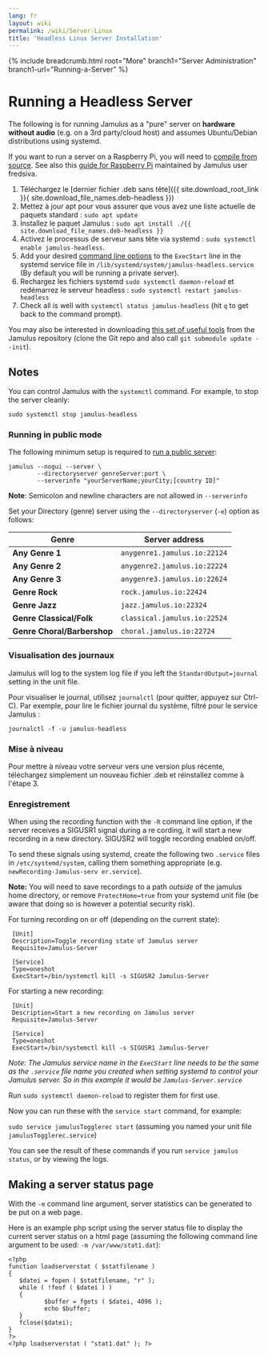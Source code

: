 ```yaml
---
lang: fr
layout: wiki
permalink: /wiki/Server-Linux
title: 'Headless Linux Server Installation'
---
```


{% include breadcrumb.html root="More" branch1="Server Administration" branch1-url="Running-a-Server" %}

# Running a Headless Server

The following is for running Jamulus as a "pure" server on **hardware without audio** (e.g. on a 3rd party/cloud host) and assumes Ubuntu/Debian distributions using systemd.

If you want to run a server on a Raspberry Pi, you will need to [compile from source](https://github.com/jamulussoftware/jamulus/blob/master/COMPILING.md). See also this [guide for Raspberry Pi](/kb/2020/03/28/Server-Rpi.html) maintained by Jamulus user fredsiva.

1. Téléchargez le [dernier fichier .deb sans tête]({{ site.download_root_link }}{ site.download_file_names.deb-headless }})
1. Mettez à jour apt pour vous assurer que vous avez une liste actuelle de paquets standard : `sudo apt update`
1. Installez le paquet Jamulus : `sudo apt install ./{{ site.download_file_names.deb-headless }}`
1. Activez le processus de serveur sans tête via systemd : `sudo systemctl enable jamulus-headless`.
1. Add your desired [command line options](Running-a-Server#command-line-options) to the `ExecStart` line in the systemd service file in `/lib/systemd/system/jamulus-headless.service` (By default you will be running a private server).
1. Rechargez les fichiers systemd `sudo systemctl daemon-reload` et redémarrez le serveur headless : `sudo systemctl restart jamulus-headless`
1. Check all is well with `systemctl status jamulus-headless` (hit `q` to get back to the command prompt).

You may also be interested in downloading [this set of useful tools](https://github.com/jamulussoftware/jamulus/tree/master/tools) from the Jamulus repository (clone the Git repo and also call `git submodule update --init`).

## Notes

You can control Jamulus with the `systemctl` command. For example, to stop the server cleanly:

`sudo systemctl stop jamulus-headless`

### Running in public mode

The following minimum setup is required to [run a public server](Running-a-Server#server-types):

~~~
jamulus --nogui --server \
        --directoryserver genreServer:port \
        --serverinfo "yourServerName;yourCity;[country ID]"
~~~

**Note**: Semicolon and newline characters are not allowed in `--serverinfo`

Set your Directory (genre) server using the `--directoryserver` (`-e`) option as follows:


| Genre |   Server address           |
|-----------|------------------|
|**Any Genre 1** |`anygenre1.jamulus.io:22124`|
|**Any Genre 2** |`anygenre2.jamulus.io:22224`|
|**Any Genre 3** |`anygenre3.jamulus.io:22624`|
|**Genre Rock** |`rock.jamulus.io:22424`|
|**Genre Jazz** |`jazz.jamulus.io:22324`|
|**Genre Classical/Folk** |`classical.jamulus.io:22524`|
|**Genre Choral/Barbershop** |`choral.jamulus.io:22724`|

### Visualisation des journaux

Jamulus will log to the system log file if you left the `StandardOutput=journal` setting in the unit file.

Pour visualiser le journal, utilisez `journalctl` (pour quitter, appuyez sur Ctrl-C). Par exemple, pour lire le fichier journal du système, filtré pour le service Jamulus :

`journalctl -f -u jamulus-headless`


### Mise à niveau

Pour mettre à niveau votre serveur vers une version plus récente, téléchargez simplement un nouveau fichier .deb et réinstallez comme à l'étape 3.

### Enregistrement

When using the recording function with the `-R` command line option, if the server receives a SIGUSR1 signal during a re cording, it will start a new recording in a new directory. SIGUSR2 will toggle recording enabled on/off.

To send these signals using systemd, create the following two `.service` files in `/etc/systemd/system`, calling them something appropriate (e.g. `newRecording-Jamulus-serv er.service`).

**Note:** You will need to save recordings to a path _outside_ of the jamulus home directory, or remove `ProtectHome=true` from your systemd unit file (be aware that doing so is however a potential security risk).

For turning recording on or off (depending on the current state):

~~~
 [Unit]
 Description=Toggle recording state of Jamulus server
 Requisite=Jamulus-Server

 [Service]
 Type=oneshot
 ExecStart=/bin/systemctl kill -s SIGUSR2 Jamulus-Server
~~~

For starting a new recording:

~~~
 [Unit]
 Description=Start a new recording on Jamulus server
 Requisite=Jamulus-Server

 [Service]
 Type=oneshot
 ExecStart=/bin/systemctl kill -s SIGUSR1 Jamulus-Server
~~~

_Note: The Jamulus service name in the `ExecStart` line needs to be the same as the `.service` file name you created when setting systemd to control your Jamulus server. So in this example it would be `Jamulus-Server.service`_

Run `sudo systemctl daemon-reload` to register them for first use.

Now you can run these with the `service start` command, for example:

`sudo service jamulusTogglerec start` (assuming you named your unit file `jamulusTogglerec.service`)

You can see the result of these commands if you run `service jamulus status`, or by viewing the logs.

## Making a server status page

With the `-m` command line argument, server statistics can be generated to be put on a web page.

Here is an example php script using the server status file to display the current server status on a html page (assuming the following command line argument to be used: `-m /var/www/stat1.dat`):

~~~
<?php
function loadserverstat ( $statfilename )
{
   $datei = fopen ( $statfilename, "r" );
   while ( !feof ( $datei ) )
   {
          $buffer = fgets ( $datei, 4096 );
          echo $buffer;
   }
   fclose($datei);
}
?>
<?php loadserverstat ( "stat1.dat" ); ?>
~~~
